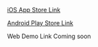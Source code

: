 [iOS App Store Link](https://apps.apple.com/us/app/workout-activity-log-tracker/id1635628316)

[Android Play Store Link](https://play.google.com/store/apps/details?id=com.triplesight.activitylogtracker)

Web Demo Link Coming soon
